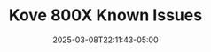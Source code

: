 ---
title: "Kove 800X Known Issues"
description: "Known issues for the Kove 800X."
date: 2025-03-08T22:11:43-05:00
draft: false
---
